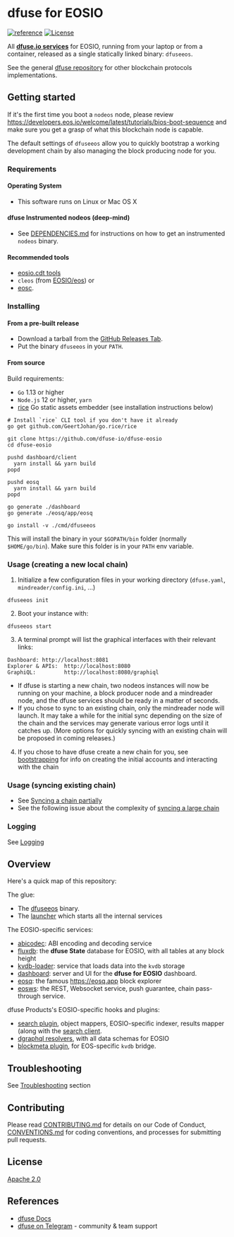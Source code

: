 # dfuse for EOSIO
[![reference](https://img.shields.io/badge/godoc-reference-5272B4.svg?style=flat-square)](https://pkg.go.dev/github.com/dfuse-io/dfuse-eosio)
[![License](https://img.shields.io/badge/License-Apache%202.0-blue.svg)](https://opensource.org/licenses/Apache-2.0)

All **[dfuse.io services](https://dfuse.io/technology)** for EOSIO,
running from your laptop or from a container, released as a single
statically linked binary: `dfuseeos`.

See the general [dfuse repository](https://github.com/dfuse-io/dfuse)
for other blockchain protocols implementations.


## Getting started

If it's the first time you boot a `nodeos` node, please review
https://developers.eos.io/welcome/latest/tutorials/bios-boot-sequence
and make sure you get a grasp of what this blockchain node is capable.

The default settings of `dfuseeos` allow you to quickly bootstrap a working
development chain by also managing the block producing node for you.

### Requirements

#### Operating System
* This software runs on Linux or Mac OS X

#### dfuse Instrumented nodeos (deep-mind)
* See [DEPENDENCIES.md](DEPENDENCIES.md) for instructions on how to get an instrumented `nodeos` binary.

#### Recommended tools
* [eosio.cdt tools](https://github.com/EOSIO/eosio.cdt)
* `cleos` (from [EOSIO/eos](https://github.com/EOSIO/eos)) or
* [eosc](https://github.com/eoscanada/eosc/releases).

### Installing

#### From a pre-built release

* Download a tarball from the [GitHub Releases Tab](https://github.com/dfuse-io/dfuse-eosio/releases).
* Put the binary `dfuseeos` in your `PATH`.

#### From source

Build requirements:
* `Go` 1.13 or higher
* `Node.js` 12 or higher, `yarn`
* [rice](https://github.com/GeertJohan/go.rice) Go static assets embedder (see installation instructions below)

```
# Install `rice` CLI tool if you don't have it already
go get github.com/GeertJohan/go.rice/rice

git clone https://github.com/dfuse-io/dfuse-eosio
cd dfuse-eosio

pushd dashboard/client
  yarn install && yarn build
popd

pushd eosq
  yarn install && yarn build
popd

go generate ./dashboard
go generate ./eosq/app/eosq

go install -v ./cmd/dfuseeos
```

This will install the binary in your `$GOPATH/bin` folder (normally
`$HOME/go/bin`). Make sure this folder is in your `PATH` env variable.

### Usage (creating a new local chain)

1. Initialize a few configuration files in your working directory (`dfuse.yaml`, `mindreader/config.ini`, ...)

```
dfuseeos init
```

2. Boot your instance with:

```
dfuseeos start
```

3. A terminal prompt will list the graphical interfaces with their relevant links:

```
Dashboard: http://localhost:8081
Explorer & APIs:  http://localhost:8080
GraphiQL:         http://localhost:8080/graphiql
```

  * If dfuse is starting a new chain, two nodeos instances will now be running on your machine, a block producer node and a mindreader node, and the dfuse services should be ready in a matter of seconds.
  * If you chose to sync to an existing chain, only the mindreader node will launch. It may take a while for the initial sync depending on the size of the chain and the services may generate various error logs until it catches up. (More options for quickly syncing with an existing chain will be proposed in coming releases.)

4. If you chose to have dfuse create a new chain for you, see [bootstrapping](./bootstrapping) for info on creating the initial accounts and interacting with the chain

### Usage (syncing existing chain)

* See [Syncing a chain partially](./PARTIAL_SYNC.md)
* See the following issue about the complexity of [syncing a large chain](https://github.com/dfuse-io/dfuse-eosio/issues/26)

### Logging

See [Logging](./Logging.md)

## Overview

Here's a quick map of this repository:

The glue:
* The [dfuseeos](./cmd/dfuseeos) binary.
* The [launcher](./launcher) which starts all the internal services

The EOSIO-specific services:
* [abicodec](./abicodec): ABI encoding and decoding service
* [fluxdb](./fluxdb): the **dfuse State** database for EOSIO, with all tables at any block height
* [kvdb-loader](./kvdb-loader): service that loads data into the `kvdb` storage
* [dashboard](./dashboard): server and UI for the **dfuse for EOSIO** dashboard.
* [eosq](./eosq): the famous https://eosq.app block explorer
* [eosws](./eosws): the REST, Websocket service, push guarantee, chain pass-through service.

dfuse Products's EOSIO-specific hooks and plugins:
* [search plugin](./search), object mappers, EOSIO-specific indexer, results mapper (along with the [search client](./search-client).
* [dgraphql resolvers](./dgraphql), with all data schemas for EOSIO
* [blockmeta plugin](./blockmeta), for EOS-specific `kvdb` bridge.

## Troubleshooting

See [Troubleshooting](./TROUBLESHOOTING.md) section

## Contributing

Please read [CONTRIBUTING.md](CONTRIBUTING.md) for details on our Code of Conduct, [CONVENTIONS.md](CONVENTIONS.md) for coding conventions, and processes for submitting pull requests.

## License

[Apache 2.0](LICENSE)

## References

- [dfuse Docs](https://docs.dfuse.io)
- [dfuse on Telegram](https://t.me/dfuseAPI) - community & team support
